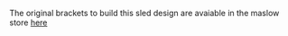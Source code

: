 The original brackets to build this sled design are avaiable in the maslow store [here](http://www.maslowcnc.com/store/chain-bracket-l-bracket)
